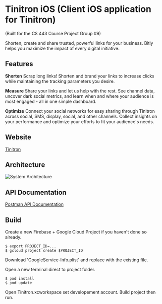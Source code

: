 # Tinitron iOS (Client iOS application for Tinitron) 
(Built for the CS 443 Course Project Group #9)

Shorten, create and share trusted, powerful links for your business. Bitly helps you maximize the impact of every digital initiative.

## Features
**Shorten**
Scrap long links! Shorten and brand your links to increase clicks while maintaining the tracking parameters you desire.

**Measure**
Share your links and let us help with the rest. See channel data, uncover dark social metrics, and learn when and where your audience is most engaged - all in one simple dashboard.

**Optimize**
Connect your social networks for easy sharing through Tinitron across social, SMS, display, social, and other channels. Collect insights on your performance and optimize your efforts to fit your audience's needs.

## Website
[Tinitron](https://tinitron.cf)

##  Architecture
![System Architecture](https://i.ibb.co/bLBDcrH/system-design.jpg)

## API Documentation
[Postman API Documentation](https://documenter.getpostman.com/view/8064086/Szmb5z6H)

## Build
Create a new Firebase + Google Cloud Project if you haven't done so already.
```
$ export PROJECT_ID=...
$ gcloud project create $PROJECT_ID
```
Download 'GoogleService-Info.plist' and replace with the existing file.

Open a new terminal direct to project folder.
```
$ pod install
$ pod update
```

Open Tinitron.xcworkspace set developement account.
Build project then run.
